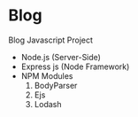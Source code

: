 # Blog
Blog Javascript Project

* Node.js (Server-Side)
* Express js (Node Framework)
* NPM Modules
  1. BodyParser
  2. Ejs 
  3. Lodash

